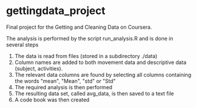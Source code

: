 # gettingdata_project
Final project for the Getting and Cleaning Data on Coursera.

The analysis is performed by the script run_analysis.R and is done in several steps

1. The data is read from files (stored in a subdirectory ./data)
2. Column names are added to both movement data and descriptive data (subject, activities).
3. The relevant data columns are found by selecting all columns containing the words "mean", "Mean", "std" or "Std"
4. The required analysis is then performed
5. The resulting data set, called avg_data, is then saved to a text file
6. A code book was then created

